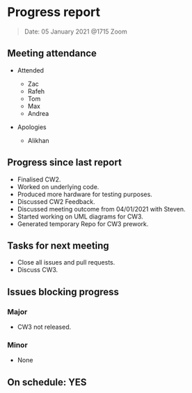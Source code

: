<!-- File name must be Year-Month-Date.md
e.g. 2020-10-12.md -->

<!--One report per week Minimum!-->
# Progress report

> Date: 05 January 2021 @1715 Zoom

<!--Names of those who attended the meeting, CSV-->
## Meeting attendance

- Attended
  - Zac
  - Rafeh
  - Tom
  - Max
  - Andrea

- Apologies
  - Alikhan
  
## Progress since last report
<!--What have you done ?-->
<!--Single line bullet point-->

- Finalised CW2.
- Worked on underlying code.
- Produced more hardware for testing purposes.
- Discussed CW2 Feedback.
- Discussed meeting outcome from 04/01/2021 with Steven.
- Started working on UML diagrams for CW3.
- Generated temporary Repo for CW3 prework.

## Tasks for next meeting
<!--What will you do before the next?-->
<!--Single line bullet point-->

- Close all issues and pull requests.
- Discuss CW3.

## Issues blocking progress

### Major

- CW3 not released.

### Minor

- None

<!--Pick one-->
<!--## On schedule: YES-->
<!--## On schedule: NO-->

## On schedule: YES
